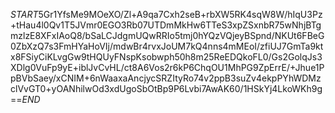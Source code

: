 $START$5Gr1YfsMe9MOeXO/Zl+A9qa7Cxh2seB+rbXW5RK4sqW8W/hIqU3Pz+tHau4l0Qv1T5JVmr0EGO3Rb07UTDmMkHw6TTeS3xpZSxnbR75wNhjBTgmzlzE8XFxIAoQ8/bSaLCJdgmUQwRRIo5tmj0hYQzVQjeyBSpnd/NKUt6FBeG0ZbXzQ7s3FmHYaHoVIj/mdwBr4rvxJoUM7kQ4nns4mMEoI/zfiUJ7GmTa9ktx8FSiyCiKLvgGw9tHQUyFNspKsobwph50h8m25ReEDQkoFL0/Gs2GolqJs3XDlg0VuFp9yE+iblJvCvHL/ct8A6Vos2r6kP6ChqOU1MhPG9ZpErrE/+Jhue1PpBVbSaey/xCNIM+6nWaaxaAncjycSRZItyRo74v2ppB3suZv4ekpPYhWDMzclVvGT0+yOANhilwOd3xdUgoSbOtBp9P6Lvbi7AwAK60/1HSkYj4LkoWKh9g==$END$